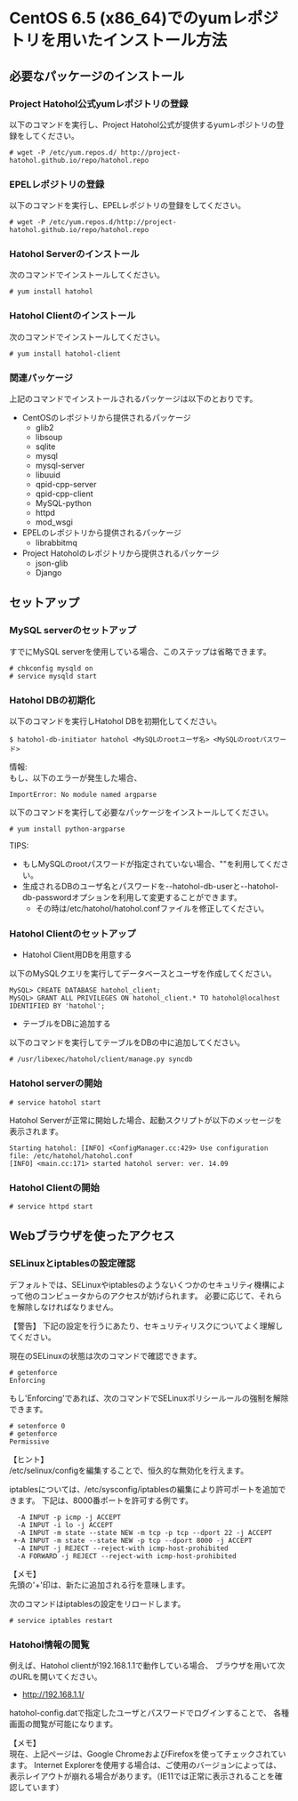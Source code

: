 CentOS 6.5 (x86_64)でのyumレポジトリを用いたインストール方法
===========================================================

必要なパッケージのインストール
------------------------------
### Project Hatohol公式yumレポジトリの登録
以下のコマンドを実行し、Project Hatohol公式が提供するyumレポジトリの登録をしてください。

    # wget -P /etc/yum.repos.d/ http://project-hatohol.github.io/repo/hatohol.repo

### EPELレポジトリの登録
以下のコマンドを実行し、EPELレポジトリの登録をしてください。

    # wget -P /etc/yum.repos.d/http://project-hatohol.github.io/repo/hatohol.repo

### Hatohol Serverのインストール
次のコマンドでインストールしてください。

    # yum install hatohol

### Hatohol Clientのインストール
次のコマンドでインストールしてください。

    # yum install hatohol-client

### 関連パッケージ
上記のコマンドでインストールされるパッケージは以下のとおりです。

- CentOSのレポジトリから提供されるパッケージ
    - glib2
    - libsoup
    - sqlite
    - mysql
    - mysql-server
    - libuuid
    - qpid-cpp-server
    - qpid-cpp-client
    - MySQL-python
    - httpd
    - mod_wsgi
- EPELのレポジトリから提供されるパッケージ
    - librabbitmq
- Project Hatoholのレポジトリから提供されるパッケージ
    - json-glib
    - Django

セットアップ
------------
### MySQL serverのセットアップ
すでにMySQL serverを使用している場合、このステップは省略できます。

    # chkconfig mysqld on
    # service mysqld start

### Hatohol DBの初期化
以下のコマンドを実行しHatohol DBを初期化してください。

    $ hatohol-db-initiator hatohol <MySQLのrootユーザ名> <MySQLのrootパスワード>

情報:  
もし、以下のエラーが発生した場合、

    ImportError: No module named argparse

以下のコマンドを実行して必要なパッケージをインストールしてください。

    # yum install python-argparse

TIPS:

- もしMySQLのrootパスワードが指定されていない場合、""を利用してください。
- 生成されるDBのユーザ名とパスワードを--hatohol-db-userと--hatohol-db-passwordオプションを利用して変更することができます。
    - その時は/etc/hatohol/hatohol.confファイルを修正してください。

### Hatohol Clientのセットアップ
- Hatohol Client用DBを用意する

以下のMySQLクエリを実行してデータベースとユーザを作成してください。

    MySQL> CREATE DATABASE hatohol_client;
    MySQL> GRANT ALL PRIVILEGES ON hatohol_client.* TO hatohol@localhost IDENTIFIED BY 'hatohol';

- テーブルをDBに追加する

以下のコマンドを実行してテーブルをDBの中に追加してください。

    # /usr/libexec/hatohol/client/manage.py syncdb

### Hatohol serverの開始

    # service hatohol start

Hatohol Serverが正常に開始した場合、起動スクリプトが以下のメッセージを表示されます。

    Starting hatohol: [INFO] <ConfigManager.cc:429> Use configuration file: /etc/hatohol/hatohol.conf
    [INFO] <main.cc:171> started hatohol server: ver. 14.09

### Hatohol Clientの開始

    # service httpd start

Webブラウザを使ったアクセス
--------------------------
### SELinuxとiptablesの設定確認
デフォルトでは、SELinuxやiptablesのようないくつかのセキュリティ機構によって他のコンピュータからのアクセスが妨げられます。
必要に応じて、それらを解除しなければなりません。

【警告】
下記の設定を行うにあたり、セキュリティリスクについてよく理解してください。

現在のSELinuxの状態は次のコマンドで確認できます。

    # getenforce
    Enforcing

もし'Enforcing'であれば、次のコマンドでSELinuxポリシールールの強制を解除できます。

    # setenforce 0
    # getenforce
    Permissive

【ヒント】  
/etc/selinux/configを編集することで、恒久的な無効化を行えます。

iptablesについては、/etc/sysconfig/iptablesの編集により許可ポートを追加できます。
下記は、8000番ポートを許可する例です。

      -A INPUT -p icmp -j ACCEPT
      -A INPUT -i lo -j ACCEPT
      -A INPUT -m state --state NEW -m tcp -p tcp --dport 22 -j ACCEPT
     +-A INPUT -m state --state NEW -p tcp --dport 8000 -j ACCEPT
      -A INPUT -j REJECT --reject-with icmp-host-prohibited
      -A FORWARD -j REJECT --reject-with icmp-host-prohibited

【メモ】  
先頭の'+'印は、新たに追加される行を意味します。

次のコマンドはiptablesの設定をリロードします。

    # service iptables restart

### Hatohol情報の閲覧
例えば、Hatohol clientが192.168.1.1で動作している場合、
ブラウザを用いて次のURLを開いてください。

- http://192.168.1.1/

hatohol-config.datで指定したユーザとパスワードでログインすることで、
各種画面の閲覧が可能になります。

【メモ】  
現在、上記ページは、Google ChromeおよびFirefoxを使ってチェックされています。
Internet Explorerを使用する場合は、ご使用のバージョンによっては、
表示レイアウトが崩れる場合があります。（IE11では正常に表示されることを確認しています）
